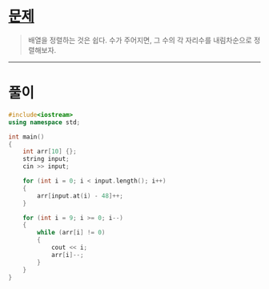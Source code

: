 # [문제](https://www.acmicpc.net/problem/1427 "#1427번")
  
> 배열을 정렬하는 것은 쉽다. 수가 주어지면, 그 수의 각 자리수를 내림차순으로 정렬해보자.
<hr/>

# 풀이

```cpp
#include<iostream>
using namespace std;

int main()
{
    int arr[10] {};
    string input;
    cin >> input;

    for (int i = 0; i < input.length(); i++)
    {
        arr[input.at(i) - 48]++;
    }

    for (int i = 9; i >= 0; i--)
    {
        while (arr[i] != 0)
        {
            cout << i;
            arr[i]--;
        }
    }
}
```

